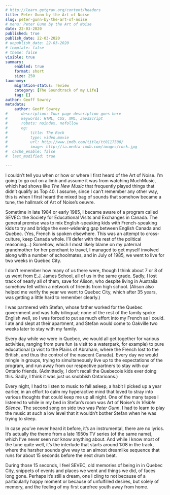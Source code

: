 ```yaml
---
# http://learn.getgrav.org/content/headers
title: Peter Gunn by the Art of Noise
slug: peter-gunn-by-the-art-of-noise
# menu: Peter Gunn by the Art of Noise
date: 22-03-2020
published: true
publish_date: 22-03-2020
# unpublish_date: 22-03-2020
# template: false
# theme: false
visible: true
summary:
    enabled: true
    format: short
    size: 250
taxonomy:
    migration-status: review
    category: [The Soundtrack of my Life]
    tag: []
author: Geoff Sowrey
metadata:
    author: Geoff Sowrey
#      description: Your page description goes here
#      keywords: HTML, CSS, XML, JavaScript
#      robots: noindex, nofollow
#      og:
#          title: The Rock
#          type: video.movie
#          url: http://www.imdb.com/title/tt0117500/
#          image: http://ia.media-imdb.com/images/rock.jpg
#  cache_enable: false
#  last_modified: true

---
```


I couldn’t tell you when or how or where I first heard of the Art of Noise. I’m going to go out on a limb and assume it was from watching MuchMusic, which had shows like *The New Music* that frequently played things that didn’t qualify as Top 40. I assume, since I can’t remember any other way, this is when I first heard the mixed bag of sounds that somehow became a tune, the hallmark of Art of Noise’s oeuvre.

Sometime in late 1984 or early 1985, I became aware of a program called SEVEC: the Society for Educational Visits and Exchanges in Canada. The general premise was to mix English-speaking kids with French-speaking kids to try and bridge the ever-widening gap between English Canada and Quebec. (Yes, French is spoken elsewhere. This was an attempt to cross-culture, keep Canada whole. I’ll defer with the rest of the political reasoning…) Somehow, which I most likely blame on my paternal grandmother for her penchant to travel, I managed to get myself involved along with a number of schoolmates, and in July of 1985, we went to live for two weeks in Quebec City.

I don’t remember how many of us there were, though I think about 7 or 8 of us went from E.J. James School, all of us in the same grade. Sadly, I lost track of nearly all of them, save for Alison, who despite living in Australia somehow fell within a network of friends from high school. (Alison also helped me verify the year we went to Quebec City, which after 35 years, was getting a little hard to remember clearly.)

I was partnered with Stefan, whose father worked for the Quebec government and was fully bilingual; none of the rest of the family spoke English well, so I was forced to put as much effort into my French as I could. I ate and slept at their apartment, and Stefan would come to Oakville two weeks later to stay with my family.

Every day while we were in Quebec, we would all get together for various activities, ranging from pure fun (a visit to a waterpark, for example) to pure educational (a visit to the Plains of Abraham, where the French lost to the British, and thus the control of the nascent Canada). Every day we would mingle in groups, trying to simultaneously live up to the expectations of the program, and run away from our respective partners to stay with our Ontario friends. (Admittedly, I don’t recall the Quebecois kids ever doing this. Sadly, I think it was just us snobbish Ontarioans.)

Every night, I had to listen to music to fall asleep, a habit I picked up a year earlier, in an effort to calm my hyperactive mind that loved to stray into various thoughts that could keep me up all night. One of the many tapes I listened to while in my bed in Stefan’s room was Art of Noise’s *In Visible Silence*. The second song on side two was *Peter Gunn*. I had to learn to play the music at such a low level that it wouldn’t bother Stefan when he was trying to sleep.

In case you’ve never heard it before, it’s an instrumental, there are no lyrics. It’s actually the theme from a late 1950s TV series (of the same name), which I’ve never seen nor know anything about. And while I know most of the tune quite well, it’s the interlude that starts around 1:08 in the track, where the harsher sounds give way to an almost dreamlike sequence that runs for about 15 seconds before the next drum beat.

During those 15 seconds, I feel SEVEC, old memories of being in in Quebec City, snippets of events and places we went and things we did, of faces long gone. Perhaps it’s still a dream, one I cling to not because of a particularly happy moment or because of unfulfilled desires, but solely of memory, and the feeling of my first carefree youth away from home.